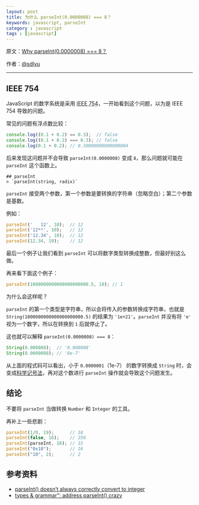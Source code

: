 ```yaml
---
layout: post
title: 为什么 parseInt(0.0000008) === 8？
keywords: javascript, parseInt
category : javascript
tags : [javascript]
---
```


原文：[Why parseInt(0.0000008) === 8？](http://sdlyu.me/javascript/2015/01/04/why-parseint-0-00000008-euqal-8-in-js/)

作者：[@sdlyu](https://twitter.com/sdlyu)

--------------------

## IEEE 754

JavaScript 的数字系统是采用 <abbr title="IEEE浮点数算术标准（IEEE Standard for Floating-Point Arithmetic）" class="initialism">IEEE 754</abbr>，一开始看到这个问题，以为是 IEEE 754 导致的问题。

常见的问题有浮点数比较：

```javascript
console.log((0.1 + 0.2) == 0.3);  // false
console.log((0.1 + 0.2) === 0.3); // false
console.log(0.1 + 0.2); // 0.30000000000000004
```

后来发现这问题并不会导致 `parseInt(0.0000008)` 变成 `8`，那么问题就可能在 `parseInt` 这个函数上。

	## parseInt
	> `parseInt(string, radix)`

`parseInt` 接受两个参数，第一个参数是要转换的字符串（忽略空白）；第二个参数是基数。

例如：

```javascript
parseInt('   12', 10);  // 12
parseInt('12**', 10);   // 12
parseInt('12.34', 10);  // 12
parseInt(12.34, 10);    // 12
```

最后一个例子让我们看到 `parseInt` 可以将数字类型转换成整数，但最好别这么做。

再来看下面这个例子：

```javascript
parseInt(1000000000000000000000.5, 10); // 1
```

为什么会这样呢？

`parseInt` 的第一个类型是字符串，所以会将传入的参数转换成字符串，也就是 `String(1000000000000000000000.5)` 的结果为 `'1e+21'`。`parseInt` 并没有将 `'e'` 视为一个数字，所以在转换到 `1` 后就停止了。

这也就可以解释 `parseInt(0.0000008) === 8`：

```javascript
String(0.000008);  // '0.000008'
String(0.0000008); // '8e-7'
```

从上面的程式码可以看出，小于 `0.0000001`（1e-7） 的数字转换成 `String` 时，会变成[科学记号法](http://zh.wikipedia.org/wiki/%E7%A7%91%E5%AD%A6%E8%AE%B0%E6%95%B0%E6%B3%95)，再对这个数进行 `parseInt` 操作就会导致这个问题发生。

## 结论

不要将 `parseInt` 当做转换 `Number` 和 `Integer` 的工具。

再补上一些悲剧：

```javascript
parseInt(1/0, 19);      // 18
parseInt(false, 16);    // 250
parseInt(parseInt, 16); // 15
parseInt("0x10");       // 16
parseInt("10", 2);      // 2
```

## 参考资料

+ [parseInt() doesn’t always correctly convert to integer](http://www.2ality.com/2013/01/parseint.html)
+ [types & grammar": address parseInt() crazy](https://github.com/getify/You-Dont-Know-JS/issues/45)